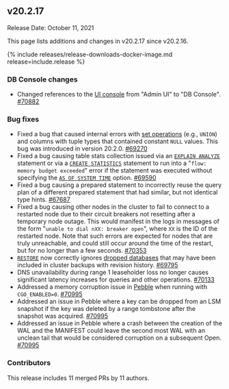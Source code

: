## v20.2.17

Release Date: October 11, 2021

This page lists additions and changes in v20.2.17 since v20.2.16.

{% include releases/release-downloads-docker-image.md release=include.release %}

<h3 id="v20-2-17-db-console-changes">DB Console changes</h3>

- Changed references to the [UI console](https://www.cockroachlabs.com/docs/v20.2/ui-overview) from "Admin UI" to "DB Console". [#70882][#70882]

<h3 id="v20-2-17-bug-fixes">Bug fixes</h3>

- Fixed a bug that caused internal errors with [set operations](https://www.cockroachlabs.com/docs/v20.2/selection-queries#set-operations) (e.g., `UNION`) and columns with tuple types that contained constant `NULL` values. This bug was introduced in version 20.2.0. [#69270][#69270]
- Fixed a bug causing table stats collection issued via an [`EXPLAIN ANALYZE`](https://www.cockroachlabs.com/docs/v20.2/explain-analyze) statement or via a [`CREATE STATISTICS`](https://www.cockroachlabs.com/docs/v20.2/create-statistics) statement to run into a "`flow: memory budget exceeded`" error if the statement was executed without specifying the [`AS OF SYSTEM TIME`](https://www.cockroachlabs.com/docs/v20.2/as-of-system-time) option. [#69590][#69590]
- Fixed a bug causing a prepared statement to incorrectly reuse the query plan of a different prepared statement that had similar, but not identical type hints. [#67687][#67687]
- Fixed a bug causing other nodes in the cluster to fail to connect to a restarted node due to their circuit breakers not resetting after a temporary node outage. This would manifest in the logs in messages of the form "`unable to dial nXX: breaker open`", where `XX` is the ID of the restarted node. Note that such errors are expected for nodes that are truly unreachable, and could still occur around the time of the restart, but for no longer than a few seconds. [#70353][#70353]
- [`RESTORE`](https://www.cockroachlabs.com/docs/v20.2/restore) now correctly ignores [dropped databases](https://www.cockroachlabs.com/docs/v20.2/drop-database) that may have been included in cluster backups with revision history. [#69795][#69795]
- DNS unavailability during range 1 leaseholder loss no longer causes significant latency increases for queries and other operations. [#70133][#70133]
- Addressed a memory corruption issue in [Pebble](https://www.cockroachlabs.com/docs/v20.2/architecture/storage-layer#pebble) when running with `CGO_ENABLED=0`. [#70995][#70995]
- Addressed an issue in Pebble where a key can be dropped from an LSM snapshot if the key was deleted by a range tombstone after the snapshot was acquired. [#70995][#70995]
- Addressed an issue in Pebble where a crash between the creation of the WAL and the MANIFEST could leave the second most WAL with an unclean tail that would be considered corruption on a subsequent Open. [#70995][#70995]

<h3 id="v20-2-17-contributors">Contributors</h3>

This release includes 11 merged PRs by 11 authors.

[#67687]: https://github.com/cockroachdb/cockroach/pull/67687
[#69270]: https://github.com/cockroachdb/cockroach/pull/69270
[#69590]: https://github.com/cockroachdb/cockroach/pull/69590
[#69795]: https://github.com/cockroachdb/cockroach/pull/69795
[#70133]: https://github.com/cockroachdb/cockroach/pull/70133
[#70353]: https://github.com/cockroachdb/cockroach/pull/70353
[#70882]: https://github.com/cockroachdb/cockroach/pull/70882
[#70995]: https://github.com/cockroachdb/cockroach/pull/70995
